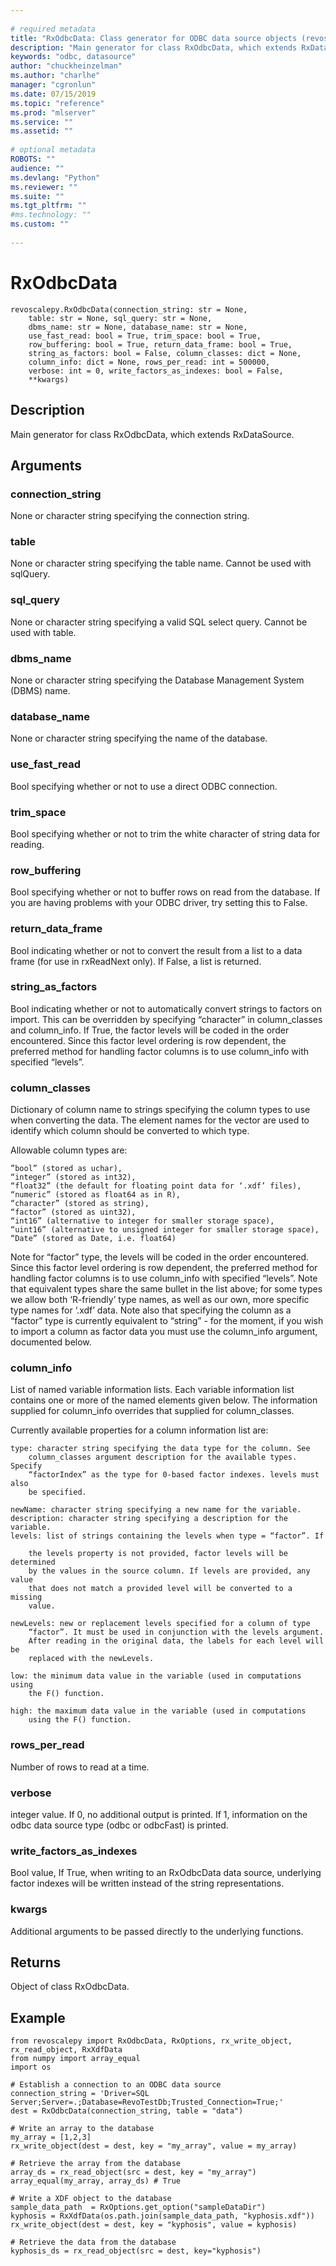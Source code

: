 ```yaml
--- 
 
# required metadata 
title: "RxOdbcData: Class generator for ODBC data source objects (revoscalepy)" 
description: "Main generator for class RxOdbcData, which extends RxDataSource." 
keywords: "odbc, datasource" 
author: "chuckheinzelman"
ms.author: "charlhe" 
manager: "cgronlun" 
ms.date: 07/15/2019
ms.topic: "reference" 
ms.prod: "mlserver" 
ms.service: "" 
ms.assetid: "" 
 
# optional metadata 
ROBOTS: "" 
audience: "" 
ms.devlang: "Python" 
ms.reviewer: "" 
ms.suite: "" 
ms.tgt_pltfrm: "" 
#ms.technology: "" 
ms.custom: "" 
 
---
```


# RxOdbcData


 



```
revoscalepy.RxOdbcData(connection_string: str = None,
    table: str = None, sql_query: str = None,
    dbms_name: str = None, database_name: str = None,
    use_fast_read: bool = True, trim_space: bool = True,
    row_buffering: bool = True, return_data_frame: bool = True,
    string_as_factors: bool = False, column_classes: dict = None,
    column_info: dict = None, rows_per_read: int = 500000,
    verbose: int = 0, write_factors_as_indexes: bool = False,
    **kwargs)
```





## Description

Main generator for class RxOdbcData, which extends RxDataSource.


## Arguments


### connection_string

None or character string specifying the
connection string.


### table

None or character string specifying the table name. Cannot be
used with sqlQuery.


### sql_query

None or character string specifying a valid SQL select
query. Cannot be used with table.


### dbms_name

None or character string specifying the Database
Management System (DBMS) name.


### database_name

None or character string specifying the name of the
database.


### use_fast_read

Bool specifying whether or not to use a direct
ODBC connection.


### trim_space

Bool specifying whether or not to trim the white
character of string data for reading.


### row_buffering

Bool specifying whether or not to buffer rows on
read from the database. If you are having problems with your ODBC driver,
try setting this to False.


### return_data_frame

Bool indicating whether or not to convert the
result from a list to a data frame (for use in rxReadNext only). If False,
a list is returned.


### string_as_factors

Bool indicating whether or not to
automatically convert strings to factors on import. This can be overridden
by specifying “character” in column_classes and column_info. If True, the
factor levels will be coded in the order encountered. Since this factor
level ordering is row dependent, the preferred method for handling factor
columns is to use column_info with specified “levels”.


### column_classes

Dictionary of column name to strings specifying the
column types to use when converting the data. The element names for the
vector are used to identify which column should be converted to which type.

Allowable column types are:

```
”bool” (stored as uchar),
“integer” (stored as int32),
“float32” (the default for floating point data for ‘.xdf’ files),
“numeric” (stored as float64 as in R),
“character” (stored as string),
“factor” (stored as uint32),
“int16” (alternative to integer for smaller storage space),
“uint16” (alternative to unsigned integer for smaller storage space),
“Date” (stored as Date, i.e. float64)
```

Note for “factor” type, the levels will be coded in the order
encountered. Since this factor level ordering is row dependent, the
preferred method for handling factor columns is to use column_info with
specified “levels”.
Note that equivalent types share the same bullet in the list above; for
some types we allow both ‘R-friendly’ type names, as well as our own,
more specific type names for ‘.xdf’ data.
Note also that specifying the column as a “factor” type is currently
equivalent to “string” - for the moment, if you wish to import a column
as factor data you must use the column_info argument, documented below.


### column_info

List of named variable information lists. Each variable
information list contains one or more of the named elements given below.
The information supplied for column_info overrides that supplied for
column_classes.

Currently available properties for a column information list are:

```
type: character string specifying the data type for the column. See
    column_classes argument description for the available types. Specify
    “factorIndex” as the type for 0-based factor indexes. levels must also
    be specified.

newName: character string specifying a new name for the variable.
description: character string specifying a description for the variable.
levels: list of strings containing the levels when type = “factor”. If

    the levels property is not provided, factor levels will be determined
    by the values in the source column. If levels are provided, any value
    that does not match a provided level will be converted to a missing
    value.

newLevels: new or replacement levels specified for a column of type
    “factor”. It must be used in conjunction with the levels argument.
    After reading in the original data, the labels for each level will be
    replaced with the newLevels.

low: the minimum data value in the variable (used in computations using
    the F() function.

high: the maximum data value in the variable (used in computations
    using the F() function.
```


### rows_per_read

Number of rows to read at a time.


### verbose

integer value. If 0, no additional output is printed. If 1,
information on the odbc data source type (odbc or odbcFast) is printed.


### write_factors_as_indexes

Bool value, If True, when writing to an
RxOdbcData data source, underlying factor indexes will be written instead
of the string representations.


### kwargs

Additional arguments to be passed directly to the underlying
functions.


## Returns

Object of class RxOdbcData.


## Example



```
from revoscalepy import RxOdbcData, RxOptions, rx_write_object, rx_read_object, RxXdfData
from numpy import array_equal
import os

# Establish a connection to an ODBC data source
connection_string = 'Driver=SQL Server;Server=.;Database=RevoTestDb;Trusted_Connection=True;'
dest = RxOdbcData(connection_string, table = "data")

# Write an array to the database
my_array = [1,2,3]
rx_write_object(dest = dest, key = "my_array", value = my_array)

# Retrieve the array from the database
array_ds = rx_read_object(src = dest, key = "my_array")
array_equal(my_array, array_ds) # True

# Write a XDF object to the database
sample_data_path  = RxOptions.get_option("sampleDataDir")
kyphosis = RxXdfData(os.path.join(sample_data_path, "kyphosis.xdf"))
rx_write_object(dest = dest, key = "kyphosis", value = kyphosis)

# Retrieve the data from the database
kyphosis_ds = rx_read_object(src = dest, key="kyphosis")
```

